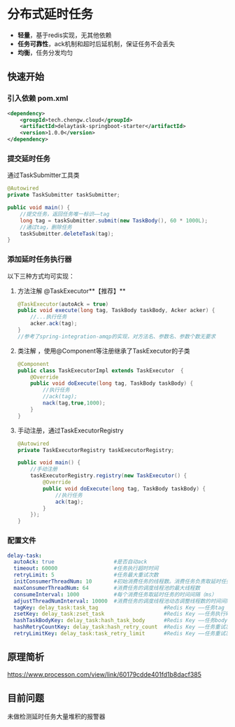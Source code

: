 # 分布式延时任务

- **轻量**，基于redis实现，无其他依赖
- **任务可靠性**，ack机制和超时后延机制，保证任务不会丢失
- **均衡**，任务分发均匀



## 快速开始

### 引入依赖 pom.xml

```xml
<dependency>
    <groupId>tech.chengw.cloud</groupId>
    <artifactId>delaytask-springboot-starter</artifactId>
    <version>1.0.0</version>
</dependency>
```



### 提交延时任务

通过TaskSubmitter工具类

```java
@Autowired
private TaskSubmitter taskSubmitter;

public void main() {
    //提交任务，返回任务唯一标识——tag
    long tag = taskSubmitter.submit(new TaskBody(), 60 * 1000L);
    //通过tag，删除任务
    taskSubmitter.deleteTask(tag);
}
```



### 添加延时任务执行器

以下三种方式均可实现：

1. 方法注解 @TaskExecutor**【推荐】**

    ```java
    @TaskExecutor(autoAck = true)
    public void execute(long tag, TaskBody taskBody, Acker acker) {
    	//...执行任务
        acker.ack(tag);
    }
    //参考了spring-integration-amqp的实现，对方法名、参数名、参数个数无要求
    ```

2. 类注解 ，使用@Component等注册继承了TaskExecutor的子类 

    ```java
    @Component
    public class TaskExecutorImpl extends TaskExecutor  {
        @Override
        public void doExecute(long tag, TaskBody taskBody) {
            //执行任务
            //ack(tag);
            nack(tag,true,1000);
        }
    }
    ```

3. 手动注册，通过TaskExecutorRegistry

    ```java
    @Autowired
    private TaskExecutorRegistry taskExecutorRegistry;
    
    public void main() {
        //手动注册
        taskExecutorRegistry.registry(new TaskExecutor() {
            @Override
            public void doExecute(long tag, TaskBody taskBody) {
                //执行任务
                ack(tag);
            }
        });
    }
    ```

    

### 配置文件

```yaml
delay-task:
  autoAck: true 				  #是否自动ack
  timeout: 60000 	    		  #任务执行超时时间
  retryLimit: 5					  #任务最大重试次数
  initConsumerThreadNum: 10   	  #初始消费任务的线程数。消费任务负责取延时任务。消费任务基于调度线程池实现。实际线程数会根据取延时任务的平均时耗以及consumeInterval、consumerTaskNum的配置动态变化。实际线程数公式为： 实际线程数 = 平均时耗 * consumerTaskNum / consumeInterval
  maxConsumerThreadNum: 64        #消费任务的调度线程池的最大线程数
  consumeInterval: 1000 		  #每个消费任务取延时任务的时间间隔（ms）
  adjustThreadNumInterval: 10000  #消费任务的调度线程池动态调整线程数的时间间隔（ms）
  tagKey: delay_task:task_tag 					  #Redis Key ——任务tag
  zsetKey: delay_task:zset_task				      #Redis Key ——任务执行时间排序器
  hashTaskBodyKey: delay_task:hash_task_body      #Redis Key ——任务body存储器
  hashRetryCountKey: delay_task:hash_retry_count  #Redis Key ——任务重试次数计数器
  retryLimitKey: delay_task:task_retry_limit      #Redis Key ——任务重试次数上限
```



## 原理简析

https://www.processon.com/view/link/60179cdde401fd1b8dacf385



## 目前问题

未做检测延时任务大量堆积的报警器 
